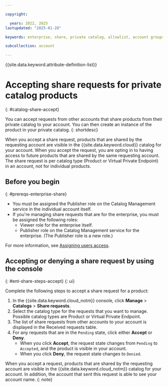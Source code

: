 ```yaml
---

copyright:

  years: 2022, 2025
lastupdated: "2025-01-28"

keywords: enterprise, share, private catalog, allowlist, account groups, share request, accept request, opt in

subcollection: account

---
```


{{site.data.keyword.attribute-definition-list}}

# Accepting share requests for private catalog products
{: #catalog-share-accept}

You can accept requests from other accounts that share products from their private catalog to your account. You can then create an instance of the product in your private catalog.
{: shortdesc}

When you accept a share request, products that are shared by the requesting account are visible in the {{site.data.keyword.cloud}} catalog for your account. When you accept the request, you are opting in to having access to future products that are shared by the same requesting account. The share request is per catalog type (Product or Virtual Private Endpoint) in an account, not for individual products.

## Before you begin
{: #prereqs-enterprise-share}

* You must be assigned the Publisher role on the Catalog Management service in the individual account itself.
* If you're managing share requests that are for the enterprise, you must be assigned the following roles:
   * Viewer role for the enterprise itself.
   * Publisher role on the Catalog Management service for the enterprise. (The Publisher role is a new role.)

For more information, see [Assigning users access](/docs/account?topic=account-catalog-access).

## Accepting or denying a share request by using the console
{: #ent-share-steps-accept}
{: ui}

Complete the following steps to accept a share request for a product:

1. In the {{site.data.keyword.cloud_notm}} console, click **Manage** > **Catalogs** > **Share requests**.
1. Select the catalog type for the requests that you want to manage. Possible catalog types are Product or Virtual Private Endpoint.
1. The list of share requests from other accounts to your account is displayed in the Received requests table.
1. For any requests that are in the `Pending` state, click either **Accept** or **Deny**.
   - When you click **Accept**, the request state changes from `Pending` to `Accepted`, and the product is visible in your account.
   - When you click **Deny**, the request state changes to `Denied`.

When you accept a request, products that are shared by the requesting account are visible in the {{site.data.keyword.cloud_notm}} catalog for your account. In addition, the account that sent this request is able to see your account name.
{: note}
